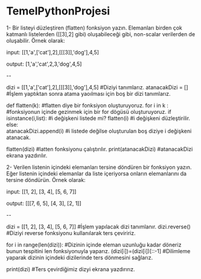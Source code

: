 # TemelPythonProjesi
1- Bir listeyi düzleştiren (flatten) fonksiyon yazın. 
Elemanları birden çok katmanlı listelerden ([[3],2] gibi) oluşabileceği gibi, non-scalar verilerden de oluşabilir. Örnek olarak:

input: [[1,'a',['cat'],2],[[[3]],'dog'],4,5]

output: [1,'a','cat',2,3,'dog',4,5]

--

dizi = [[1,'a',['cat'],2],[[[3]],'dog'],4,5]         #Diziyi tanımlarız.
atanacakDizi = []                                    #İşlem yaptıktan sonra atama yaoılması için boş bir dizi tanımlarız.

def flatten(k):                                      #flatten diye bir fonksiyon oluşturuyoruz.
    for i in k :                                     #fonksiyonun içinde gezinmek için bir for dögüsü oluşturuyoruz.
        if isinstance(i,list):                       #i değişkeni listede mi?
            flatten(i)                               #i değişkeni düzleştirilir.
        else:                                        
            atanacakDizi.append(i)                   #i listede değilse oluşturulan boş diziye i değişkeni atanacak.

flatten(dizi)                                        #latten fonksiyonu çalıştırılır.
print(atanacakDizi)                                 #atanacakDizi ekrana yazdırılır.
 



2- Verilen listenin içindeki elemanları tersine döndüren bir fonksiyon yazın.
Eğer listenin içindeki elemanlar da liste içeriyorsa onların elemanlarını da tersine döndürün. Örnek olarak:

input: [[1, 2], [3, 4], [5, 6, 7]]

output: [[[7, 6, 5], [4, 3], [2, 1]]

--

dizi = [[1, 2], [3, 4], [5, 6, 7]]     #İşlem yapılacak dizi tanımlanır.
dizi.reverse()                         #Diziyi reverse fonksiyonu kullanılarak ters çeviririz.

for i in range(len(dizi)):             #Dizinin içinde eleman uzunluğu kadar döneriz bunun tespitini len fonksiyonuyla yaparız.
    (dizi[i])=(dizi[i])[::-1]          #Dilimleme yaparak dizinin içindeki dizilerinde ters dönmesini sağlarız. 

print(dizi)                            #Ters çevirdiğimiz dizyi ekrana yazdırırız.
